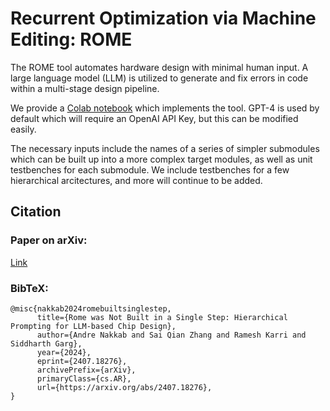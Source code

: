 # Recurrent Optimization via Machine Editing: ROME
The ROME tool automates hardware design with minimal human input. A large language model (LLM) is utilized to generate and fix errors in code within a multi-stage design pipeline. 

We provide a [Colab notebook](https://github.com/ajn313/ROME-LLM/blob/main/ROME_demo.ipynb) which implements the tool. GPT-4 is used by default which will require an OpenAI API Key, but this can be modified easily.

The necessary inputs include the names of a series of simpler submodules which can be built up into a more complex target modules, as well as unit testbenches for each submodule. We include testbenches for a few hierarchical arcitectures, and more will continue to be added.

## Citation
### Paper on arXiv:
[Link](https://arxiv.org/abs/2407.18276)
### BibTeX:
```
@misc{nakkab2024romebuiltsinglestep,
      title={Rome was Not Built in a Single Step: Hierarchical Prompting for LLM-based Chip Design}, 
      author={Andre Nakkab and Sai Qian Zhang and Ramesh Karri and Siddharth Garg},
      year={2024},
      eprint={2407.18276},
      archivePrefix={arXiv},
      primaryClass={cs.AR},
      url={https://arxiv.org/abs/2407.18276}, 
}
```
